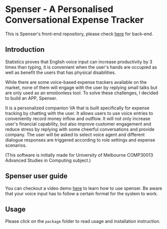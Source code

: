 # Spenser - A Personalised Conversational Expense Tracker

This is Spenser's front-end repository, please check [here](https://github.com/HelenLyuRey/COMP30013-2022-Spenser-Backend) for back-end.

## Introduction

Statistics proves that English voice input can increase productivity by 3 times than typing, it is convenient when the user's hands are occupied as well as benefit the users that has physical disabilities. 

While there are some voice-based expense trackers available on the market, none of them will engage with the user by replying small talks but are only used as an emotionless tool. To solve these challenges, I decided to build an APP, Spenser. 

It is a personalized companion VA that is built specifically for expense tracking by chatting with the user. It allows users to use voice entries to conveniently record money inflow and outflow. It will not only increase user's financial capability, but also improve customer engagement and reduce stress by replying with some cheerful conversations and provide company. The user will be asked to select voice agent and different dialogue responses are triggered according to role settings and expense scenarios. 

(This software is initially made for University of Melbourne COMP30013 Advanced Studies in Computing subject.)


## Spenser user guide
You can checkout a video demo [here](https://www.youtube.com/watch?v=0FBSrelCGcc) to learn how to use spenser. Be aware that your voice input has to follow a certain format for the system to work.

## Usage
Please click on the `package` folder to read usage and installation instruction. 